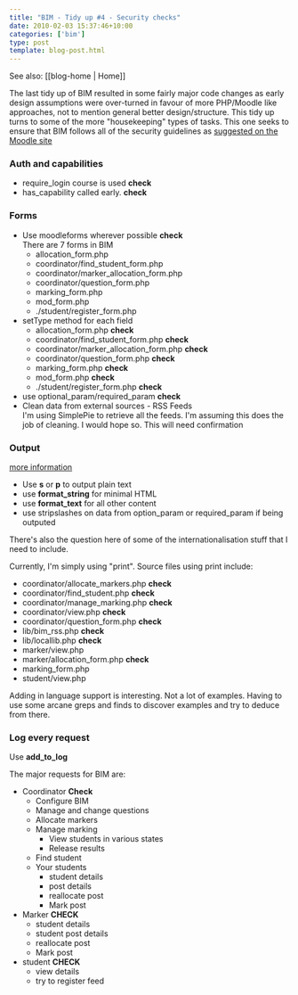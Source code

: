 ```yaml
---
title: "BIM - Tidy up #4 - Security checks"
date: 2010-02-03 15:37:46+10:00
categories: ['bim']
type: post
template: blog-post.html
---
```


See also: [[blog-home | Home]]

The last tidy up of BIM resulted in some fairly major code changes as early design assumptions were over-turned in favour of more PHP/Moodle like approaches, not to mention general better design/structure. This tidy up turns to some of the more "housekeeping" types of tasks. This one seeks to ensure that BIM follows all of the security guidelines as [suggested on the Moodle site](http://docs.moodle.org/en/Development:Security)

### Auth and capabilities

- require\_login course is used **check**
- has\_capability called early. **check**

### Forms

- Use moodleforms wherever possible **check**  
    There are 7 forms in BIM
    - allocation\_form.php
    - coordinator/find\_student\_form.php
    - coordinator/marker\_allocation\_form.php
    - coordinator/question\_form.php
    - marking\_form.php
    - mod\_form.php
    - ./student/register\_form.php
- setType method for each field
    - allocation\_form.php **check**
    - coordinator/find\_student\_form.php **check**
    - coordinator/marker\_allocation\_form.php **check**
    - coordinator/question\_form.php **check**
    - marking\_form.php **check**
    - mod\_form.php **check**
    - ./student/register\_form.php **check**
- use optional\_param/required\_param **check**
- Clean data from external sources - RSS Feeds  
    I'm using SimplePie to retrieve all the feeds. I'm assuming this does the job of cleaning. I would hope so. This will need confirmation

### Output

[more information](http://docs.moodle.org/en/Development:Output_functions)

- Use **s** or **p** to output plain text
- use **format\_string** for minimal HTML
- use **format\_text** for all other content
- use stripslashes on data from option\_param or required\_param if being outputed

There's also the question here of some of the internationalisation stuff that I need to include.

Currently, I'm simply using "print". Source files using print include:

- coordinator/allocate\_markers.php **check**
- coordinator/find\_student.php **check**
- coordinator/manage\_marking.php **check**
- coordinator/view.php **check**
- coordinator/question\_form.php **check**
- lib/bim\_rss.php **check**
- lib/locallib.php **check**
- marker/view.php
- marker/allocation\_form.php **check**
- marking\_form.php
- student/view.php

Adding in language support is interesting. Not a lot of examples. Having to use some arcane greps and finds to discover examples and try to deduce from there.

### Log every request

Use **add\_to\_log**

The major requests for BIM are:

- Coordinator **Check**
    - Configure BIM
    - Manage and change questions
    - Allocate markers
    - Manage marking
        - View students in various states
        - Release results
    - Find student
    - Your students
        - student details
        - post details
        - reallocate post
        - Mark post
- Marker **CHECK**
    - student details
    - student post details
    - reallocate post
    - Mark post
- student **CHECK**
    - view details
    - try to register feed
